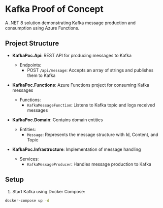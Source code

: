 # Kafka Proof of Concept

A .NET 8 solution demonstrating Kafka message production and consumption using Azure Functions.

## Project Structure

- **KafkaPoc.Api**: REST API for producing messages to Kafka
  - Endpoints:
    - POST `/api/message`: Accepts an array of strings and publishes them to Kafka

- **KafkaPoc.Functions**: Azure Functions project for consuming Kafka messages
  - Functions:
    - `KafkaMessageFunction`: Listens to Kafka topic and logs received messages

- **KafkaPoc.Domain**: Contains domain entities
  - Entities:
    - `Message`: Represents the message structure with Id, Content, and Topic

- **KafkaPoc.Infrastructure**: Implementation of message handling
  - Services:
    - `KafkaMessageProducer`: Handles message production to Kafka

## Setup

1. Start Kafka using Docker Compose:
```bash
docker-compose up -d